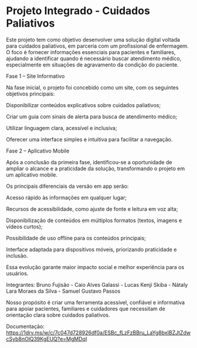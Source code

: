 # Projeto Integrado - Cuidados Paliativos 
 
Este projeto tem como objetivo desenvolver uma solução digital voltada para cuidados paliativos, em parceria com um profissional de enfermagem.
O foco é fornecer informações essenciais para pacientes e familiares, ajudando a identificar quando é necessário buscar atendimento médico, especialmente em situações de agravamento da condição do paciente.

Fase 1 – Site Informativo

Na fase inicial, o projeto foi concebido como um site, com os seguintes objetivos principais:

Disponibilizar conteúdos explicativos sobre cuidados paliativos;

Criar um guia com sinais de alerta para busca de atendimento médico;

Utilizar linguagem clara, acessível e inclusiva;

Oferecer uma interface simples e intuitiva para facilitar a navegação.


Fase 2 – Aplicativo Mobile

Após a conclusão da primeira fase, identificou-se a oportunidade de ampliar o alcance e a praticidade da solução, transformando o projeto em um aplicativo mobile.

Os principais diferenciais da versão em app serão:

Acesso rápido às informações em qualquer lugar;

Recursos de acessibilidade, como ajuste de fonte e leitura em voz alta;

Disponibilização de conteúdos em múltiplos formatos (textos, imagens e vídeos curtos);

Possibilidade de uso offline para os conteúdos principais;

Interface adaptada para dispositivos móveis, priorizando praticidade e inclusão.

Essa evolução garante maior impacto social e melhor experiência para os usuários.

Integrantes:
Bruno Fujisão - 
Caio Alves Galassi - 
Lucas Kenji Skiba - 
Nátaly Lara Moraes da Silva - 
Samuel Gustavo Passos

Nosso propósito é criar uma ferramenta acessível, confiável e informativa para apoiar pacientes, familiares e cuidadores que necessitam de orientação clara sobre cuidados paliativos.

Documentação: https://1drv.ms/w/c/7c047d728926df0a/ESBc_fLzFzBBru_LaYg8bxIBZJtZdwcSyb8nOlQ39KgEUQ?e=MgMDqI
